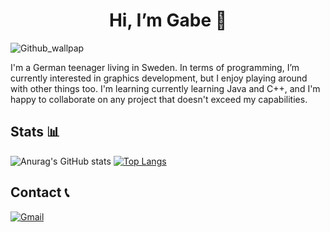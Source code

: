 <h1 align=center> Hi, I’m Gabe 👋</h1>

![Github_wallpap](https://user-images.githubusercontent.com/112906942/190865363-a7ddd31e-1a1e-4e75-a1c4-cf5c04682fec.png)

I'm a German teenager living in Sweden. In terms of programming, I’m currently interested in graphics development, but I enjoy playing around with other things too. I'm learning currently learning Java and C++, and I'm happy to collaborate on any project that doesn't exceed my capabilities. 

## Stats 📊
![Anurag's GitHub stats](https://github-readme-stats.vercel.app/api?username=gabscholler&show_icons=true)
[![Top Langs](https://github-readme-stats.vercel.app/api/top-langs/?username=gabscholler&layout=compact)](https://github.com/anuraghazra/github-readme-stats)


## Contact 📞
<a href="mailto:gabscholler@gmail.com?subject=Mail from Our Github">![Gmail](https://img.shields.io/badge/Gmail-D14836?style=for-the-badge&logo=gmail&logoColor=white)</a>  

